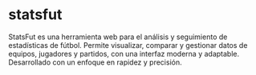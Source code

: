 # statsfut
StatsFut es una herramienta web para el análisis y seguimiento de estadísticas de fútbol. Permite visualizar, comparar y gestionar datos de equipos, jugadores y partidos, con una interfaz moderna y adaptable. Desarrollado con un enfoque en rapidez y precisión.
